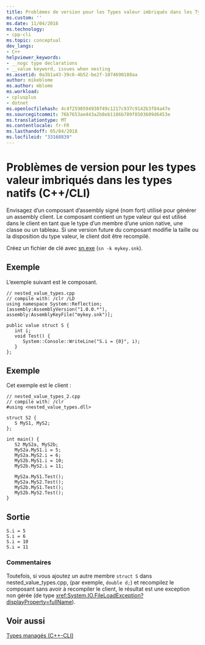 ```yaml
---
title: Problèmes de version pour les Types valeur imbriqués dans les Types natifs (C + c++ / CLI) | Documents Microsoft
ms.custom: ''
ms.date: 11/04/2016
ms.technology:
- cpp-cli
ms.topic: conceptual
dev_langs:
- C++
helpviewer_keywords:
- __nogc type declarations
- __value keyword, issues when nesting
ms.assetid: 0a3b1a43-39c6-4b52-be2f-1074690188aa
author: mikeblome
ms.author: mblome
ms.workload:
- cplusplus
- dotnet
ms.openlocfilehash: 4c4f2598594930f49c1217c937c9142b3f84a47e
ms.sourcegitcommit: 76b7653ae443a2b8eb1186b789f8503609d6453e
ms.translationtype: MT
ms.contentlocale: fr-FR
ms.lasthandoff: 05/04/2018
ms.locfileid: "33168839"
---
```

# <a name="version-issues-for-value-types-nested-in-native-types-ccli"></a>Problèmes de version pour les types valeur imbriqués dans les types natifs (C++/CLI)
Envisagez d’un composant d’assembly signé (nom fort) utilisé pour générer un assembly client. Le composant contient un type valeur qui est utilisé dans le client en tant que le type d’un membre d’une union native, une classe ou un tableau. Si une version future du composant modifie la taille ou la disposition du type valeur, le client doit être recompilé.  
  
 Créez un fichier de clé avec [sn.exe](/dotnet/framework/tools/sn-exe-strong-name-tool) (`sn -k mykey.snk`).  
  
## <a name="example"></a>Exemple  
 L’exemple suivant est le composant.  
  
```  
// nested_value_types.cpp  
// compile with: /clr /LD  
using namespace System::Reflection;  
[assembly:AssemblyVersion("1.0.0.*"),   
assembly:AssemblyKeyFile("mykey.snk")];  
  
public value struct S {  
   int i;  
   void Test() {  
      System::Console::WriteLine("S.i = {0}", i);  
   }  
};  
```  
  
## <a name="example"></a>Exemple  
 Cet exemple est le client :  
  
```  
// nested_value_types_2.cpp  
// compile with: /clr  
#using <nested_value_types.dll>  
  
struct S2 {  
   S MyS1, MyS2;  
};  
  
int main() {  
   S2 MyS2a, MyS2b;  
   MyS2a.MyS1.i = 5;  
   MyS2a.MyS2.i = 6;  
   MyS2b.MyS1.i = 10;  
   MyS2b.MyS2.i = 11;  
  
   MyS2a.MyS1.Test();  
   MyS2a.MyS2.Test();  
   MyS2b.MyS1.Test();  
   MyS2b.MyS2.Test();  
}  
```  
  
## <a name="output"></a>Sortie  
  
```  
S.i = 5  
S.i = 6  
S.i = 10  
S.i = 11  
```  
  
### <a name="comments"></a>Commentaires  
 Toutefois, si vous ajoutez un autre membre `struct S` dans nested_value_types.cpp, (par exemple, `double d;`) et recompilez le composant sans avoir à recompiler le client, le résultat est une exception non gérée (de type <xref:System.IO.FileLoadException?displayProperty=fullName>).  
  
## <a name="see-also"></a>Voir aussi  
 [Types managés (C++-CLI)](../dotnet/managed-types-cpp-cli.md)